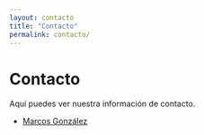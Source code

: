 ```yaml
---
layout: contacto
title: "Contacto"
permalink: contacto/
---
```

# Contacto

Aquí puedes ver nuestra información de contacto.

- [Marcos González](/contacto/marcos/)

